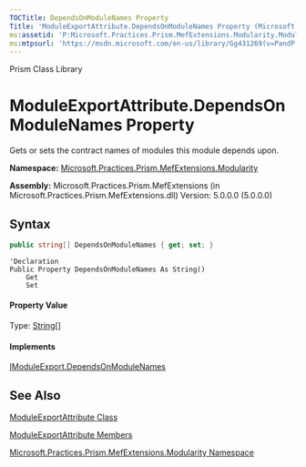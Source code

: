```yaml
---
TOCTitle: DependsOnModuleNames Property
Title: 'ModuleExportAttribute.DependsOnModuleNames Property (Microsoft.Practices.Prism.MefExtensions.Modularity)'
ms:assetid: 'P:Microsoft.Practices.Prism.MefExtensions.Modularity.ModuleExportAttribute.DependsOnModuleNames'
ms:mtpsurl: 'https://msdn.microsoft.com/en-us/library/Gg431269(v=PandP.50)'
---
```


Prism Class Library

ModuleExportAttribute.DependsOnModuleNames Property
=======================================================

Gets or sets the contract names of modules this module depends upon.

**Namespace:** [Microsoft.Practices.Prism.MefExtensions.Modularity](https://msdn.microsoft.com/n:microsoft.practices.prism.mefextensions.modularity)

**Assembly:** Microsoft.Practices.Prism.MefExtensions (in Microsoft.Practices.Prism.MefExtensions.dll) Version: 5.0.0.0 (5.0.0.0)

Syntax
------

```C#
public string[] DependsOnModuleNames { get; set; }
```
```VB
'Declaration
Public Property DependsOnModuleNames As String()
	Get
	Set
```

#### Property Value

Type: [String](http://msdn2.microsoft.com/en-us/library/s1wwdcbf)[]
#### Implements

[IModuleExport.DependsOnModuleNames](https://msdn.microsoft.com/en-us/library/microsoft.practices.prism.mefextensions.modularity.imoduleexport.dependsonmodulenames(v=pandp.50))

See Also
--------

<span id="seeAlsoToggle"></span>
[ModuleExportAttribute Class](https://msdn.microsoft.com/en-us/library/microsoft.practices.prism.mefextensions.modularity.moduleexportattribute(v=pandp.50))

[ModuleExportAttribute Members](https://msdn.microsoft.com/en-us/library/microsoft.practices.prism.mefextensions.modularity.moduleexportattribute_members(v=pandp.50))

[Microsoft.Practices.Prism.MefExtensions.Modularity Namespace](https://msdn.microsoft.com/en-us/library/microsoft.practices.prism.mefextensions.modularity(v=pandp.50))
